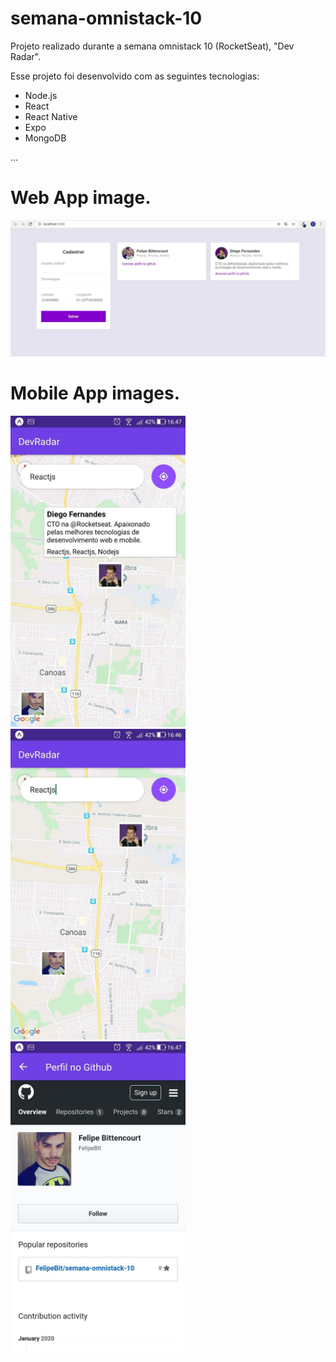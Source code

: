 # semana-omnistack-10
Projeto realizado durante a semana omnistack 10 (RocketSeat),  "Dev Radar".

Esse projeto foi desenvolvido com as seguintes tecnologias:

* Node.js
* React
* React Native
* Expo
* MongoDB


 ...
 
 
# Web App image. 

![web app image](https://github.com/FelipeBit/semana-omnistack-10/blob/master/mobile/assets/img1.jpg)


# Mobile App images.

<div>
<img src="https://github.com/FelipeBit/semana-omnistack-10/blob/master/mobile/assets/img2.jpg" alt="mobile app screenshot" width="280"/>
<img src="https://github.com/FelipeBit/semana-omnistack-10/blob/master/mobile/assets/img4.jpg" alt="mobile app screenshot" width="280"/>
<img src="https://github.com/FelipeBit/semana-omnistack-10/blob/master/mobile/assets/img3.jpg" alt="mobile app screenshot" width="280"/>
</div>
